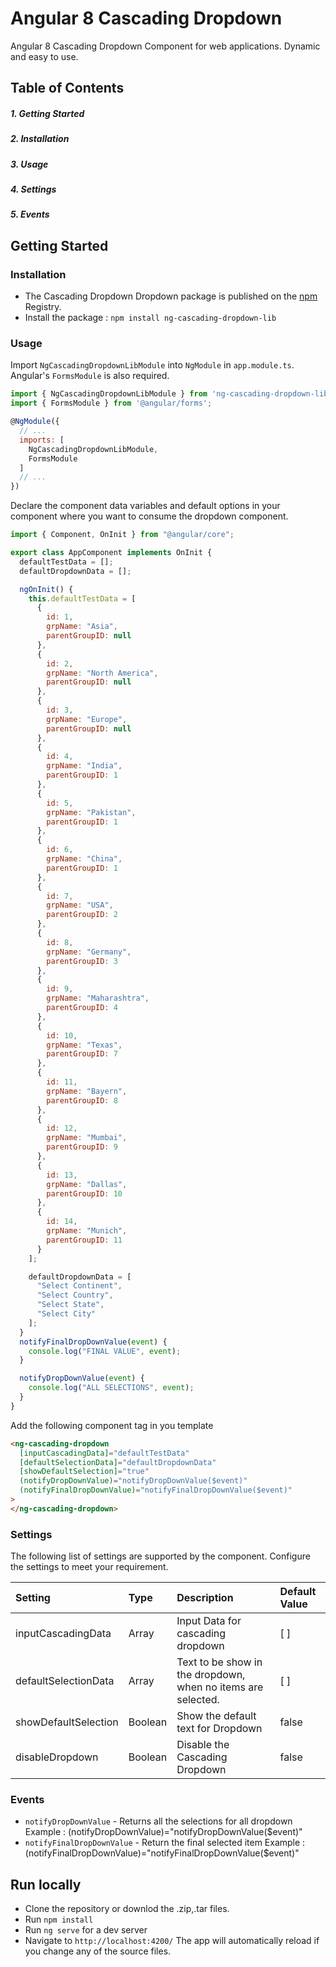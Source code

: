 # Angular 8 Cascading Dropdown

Angular 8 Cascading Dropdown Component for web applications. Dynamic and easy to use.

## Table of Contents

##### 1. Getting Started

##### 2. Installation

##### 3. Usage

##### 4. Settings

##### 5. Events

## Getting Started

### Installation

- The Cascading Dropdown Dropdown package is published on the [npm](https://www.npmjs.com/package/ng-cascading-dropdown-lib) Registry.
- Install the package :
  `npm install ng-cascading-dropdown-lib`

### Usage

Import `NgCascadingDropdownLibModule` into `NgModule` in `app.module.ts`. Angular's `FormsModule` is also required.

```js
import { NgCascadingDropdownLibModule } from 'ng-cascading-dropdown-lib';
import { FormsModule } from '@angular/forms';

@NgModule({
  // ...
  imports: [
    NgCascadingDropdownLibModule,
    FormsModule
  ]
  // ...
})

```

Declare the component data variables and default options in your component where you want to consume the dropdown component.

```js
import { Component, OnInit } from "@angular/core";

export class AppComponent implements OnInit {
  defaultTestData = [];
  defaultDropdownData = [];

  ngOnInit() {
    this.defaultTestData = [
      {
        id: 1,
        grpName: "Asia",
        parentGroupID: null
      },
      {
        id: 2,
        grpName: "North America",
        parentGroupID: null
      },
      {
        id: 3,
        grpName: "Europe",
        parentGroupID: null
      },
      {
        id: 4,
        grpName: "India",
        parentGroupID: 1
      },
      {
        id: 5,
        grpName: "Pakistan",
        parentGroupID: 1
      },
      {
        id: 6,
        grpName: "China",
        parentGroupID: 1
      },
      {
        id: 7,
        grpName: "USA",
        parentGroupID: 2
      },
      {
        id: 8,
        grpName: "Germany",
        parentGroupID: 3
      },
      {
        id: 9,
        grpName: "Maharashtra",
        parentGroupID: 4
      },
      {
        id: 10,
        grpName: "Texas",
        parentGroupID: 7
      },
      {
        id: 11,
        grpName: "Bayern",
        parentGroupID: 8
      },
      {
        id: 12,
        grpName: "Mumbai",
        parentGroupID: 9
      },
      {
        id: 13,
        grpName: "Dallas",
        parentGroupID: 10
      },
      {
        id: 14,
        grpName: "Munich",
        parentGroupID: 11
      }
    ];

    defaultDropdownData = [
      "Select Continent",
      "Select Country",
      "Select State",
      "Select City"
    ];
  }
  notifyFinalDropDownValue(event) {
    console.log("FINAL VALUE", event);
  }

  notifyDropDownValue(event) {
    console.log("ALL SELECTIONS", event);
  }
}
```

Add the following component tag in you template

```html
<ng-cascading-dropdown
  [inputCascadingData]="defaultTestData"
  [defaultSelectionData]="defaultDropdownData"
  [showDefaultSelection]="true"
  (notifyDropDownValue)="notifyDropDownValue($event)"
  (notifyFinalDropDownValue)="notifyFinalDropDownValue($event)"
>
</ng-cascading-dropdown>
```

### Settings

The following list of settings are supported by the component. Configure the settings to meet your requirement.

| Setting              | Type    | Description                                                  | Default Value |
| :------------------- | :------ | :----------------------------------------------------------- | :------------ |
| inputCascadingData   | Array   | Input Data for cascading dropdown                            | [ ]            |
| defaultSelectionData | Array   | Text to be show in the dropdown, when no items are selected. | [ ]            |
| showDefaultSelection | Boolean | Show the default text for Dropdown                           | false         |
| disableDropdown      | Boolean | Disable the Cascading Dropdown                               | false         |

### Events

- `notifyDropDownValue` - Returns all the selections for all dropdown
  Example : (notifyDropDownValue)="notifyDropDownValue(\$event)"
- `notifyFinalDropDownValue` - Return the final selected item
  Example : (notifyFinalDropDownValue)="notifyFinalDropDownValue(\$event)"

## Run locally

- Clone the repository or downlod the .zip,.tar files.
- Run `npm install`
- Run `ng serve` for a dev server
- Navigate to `http://localhost:4200/`
  The app will automatically reload if you change any of the source files.
